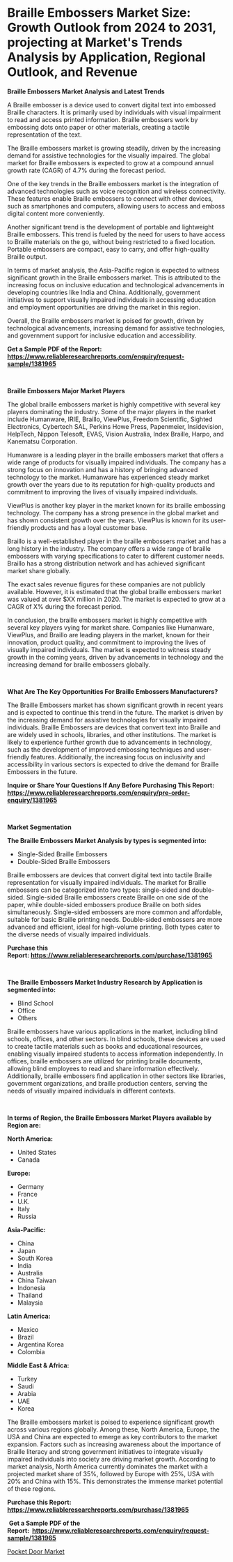 <p><h1>Braille Embossers Market Size: Growth Outlook from 2024 to 2031, projecting at Market's Trends Analysis by Application, Regional Outlook, and Revenue</h1></p><p><strong>Braille Embossers Market Analysis and Latest Trends</strong></p>
<p><p>A Braille embosser is a device used to convert digital text into embossed Braille characters. It is primarily used by individuals with visual impairment to read and access printed information. Braille embossers work by embossing dots onto paper or other materials, creating a tactile representation of the text.</p><p>The Braille embossers market is growing steadily, driven by the increasing demand for assistive technologies for the visually impaired. The global market for Braille embossers is expected to grow at a compound annual growth rate (CAGR) of 4.7% during the forecast period.</p><p>One of the key trends in the Braille embossers market is the integration of advanced technologies such as voice recognition and wireless connectivity. These features enable Braille embossers to connect with other devices, such as smartphones and computers, allowing users to access and emboss digital content more conveniently.</p><p>Another significant trend is the development of portable and lightweight Braille embossers. This trend is fueled by the need for users to have access to Braille materials on the go, without being restricted to a fixed location. Portable embossers are compact, easy to carry, and offer high-quality Braille output.</p><p>In terms of market analysis, the Asia-Pacific region is expected to witness significant growth in the Braille embossers market. This is attributed to the increasing focus on inclusive education and technological advancements in developing countries like India and China. Additionally, government initiatives to support visually impaired individuals in accessing education and employment opportunities are driving the market in this region.</p><p>Overall, the Braille embossers market is poised for growth, driven by technological advancements, increasing demand for assistive technologies, and government support for inclusive education and accessibility.</p></p>
<p><strong>Get a Sample PDF of the Report:&nbsp; <a href="https://www.reliableresearchreports.com/enquiry/request-sample/1381965">https://www.reliableresearchreports.com/enquiry/request-sample/1381965</a></strong></p>
<p>&nbsp;</p>
<p><strong>Braille Embossers Major Market Players</strong></p>
<p><p>The global braille embossers market is highly competitive with several key players dominating the industry. Some of the major players in the market include Humanware, IRIE, Braillo, ViewPlus, Freedom Scientific, Sighted Electronics, Cybertech SAL, Perkins Howe Press, Papenmeier, Insidevision, HelpTech, Nippon Telesoft, EVAS, Vision Australia, Index Braille, Harpo, and Kanematsu Corporation.</p><p>Humanware is a leading player in the braille embossers market that offers a wide range of products for visually impaired individuals. The company has a strong focus on innovation and has a history of bringing advanced technology to the market. Humanware has experienced steady market growth over the years due to its reputation for high-quality products and commitment to improving the lives of visually impaired individuals.</p><p>ViewPlus is another key player in the market known for its braille embossing technology. The company has a strong presence in the global market and has shown consistent growth over the years. ViewPlus is known for its user-friendly products and has a loyal customer base.</p><p>Braillo is a well-established player in the braille embossers market and has a long history in the industry. The company offers a wide range of braille embossers with varying specifications to cater to different customer needs. Braillo has a strong distribution network and has achieved significant market share globally.</p><p>The exact sales revenue figures for these companies are not publicly available. However, it is estimated that the global braille embossers market was valued at over $XX million in 2020. The market is expected to grow at a CAGR of X% during the forecast period.</p><p>In conclusion, the braille embossers market is highly competitive with several key players vying for market share. Companies like Humanware, ViewPlus, and Braillo are leading players in the market, known for their innovation, product quality, and commitment to improving the lives of visually impaired individuals. The market is expected to witness steady growth in the coming years, driven by advancements in technology and the increasing demand for braille embossers globally.</p></p>
<p>&nbsp;</p>
<p><strong>What Are The Key Opportunities For Braille Embossers Manufacturers?</strong></p>
<p><p>The Braille Embossers market has shown significant growth in recent years and is expected to continue this trend in the future. The market is driven by the increasing demand for assistive technologies for visually impaired individuals. Braille Embossers are devices that convert text into Braille and are widely used in schools, libraries, and other institutions. The market is likely to experience further growth due to advancements in technology, such as the development of improved embossing techniques and user-friendly features. Additionally, the increasing focus on inclusivity and accessibility in various sectors is expected to drive the demand for Braille Embossers in the future.</p></p>
<p><strong>Inquire or Share Your Questions If Any Before Purchasing This Report: <a href="https://www.reliableresearchreports.com/enquiry/pre-order-enquiry/1381965">https://www.reliableresearchreports.com/enquiry/pre-order-enquiry/1381965</a></strong></p>
<p>&nbsp;</p>
<p><strong>Market Segmentation</strong></p>
<p><strong>The Braille Embossers Market Analysis by types is segmented into:</strong></p>
<p><ul><li>Single-Sided Braille Embossers</li><li>Double-Sided Braille Embossers</li></ul></p>
<p><p>Braille embossers are devices that convert digital text into tactile Braille representation for visually impaired individuals. The market for Braille embossers can be categorized into two types: single-sided and double-sided. Single-sided Braille embossers create Braille on one side of the paper, while double-sided embossers produce Braille on both sides simultaneously. Single-sided embossers are more common and affordable, suitable for basic Braille printing needs. Double-sided embossers are more advanced and efficient, ideal for high-volume printing. Both types cater to the diverse needs of visually impaired individuals.</p></p>
<p><strong>Purchase this Report:&nbsp;<a href="https://www.reliableresearchreports.com/purchase/1381965">https://www.reliableresearchreports.com/purchase/1381965</a></strong></p>
<p>&nbsp;</p>
<p><strong>The Braille Embossers Market Industry Research by Application is segmented into:</strong></p>
<p><ul><li>Blind School</li><li>Office</li><li>Others</li></ul></p>
<p><p>Braille embossers have various applications in the market, including blind schools, offices, and other sectors. In blind schools, these devices are used to create tactile materials such as books and educational resources, enabling visually impaired students to access information independently. In offices, braille embossers are utilized for printing braille documents, allowing blind employees to read and share information effectively. Additionally, braille embossers find application in other sectors like libraries, government organizations, and braille production centers, serving the needs of visually impaired individuals in different contexts.</p></p>
<p>&nbsp;</p>
<p><strong>In terms of Region, the Braille Embossers Market Players available by Region are:</strong></p>
<p>
    <p> <strong> North America: </strong>
        <ul>
            <li>United States</li>
            <li>Canada</li>
        </ul>
        </p> 
    <p> <strong> Europe: </strong>
        <ul>
            <li>Germany</li>
            <li>France</li>
            <li>U.K.</li>
            <li>Italy</li>
            <li>Russia</li>
        </ul>
        </p> 
    <p> <strong> Asia-Pacific: </strong>
        <ul>
            <li>China</li>
            <li>Japan</li>
            <li>South Korea</li>
            <li>India</li>
            <li>Australia</li>
            <li>China Taiwan</li>
            <li>Indonesia</li>
            <li>Thailand</li>
            <li>Malaysia</li>
        </ul>
        </p> 
    <p> <strong> Latin America: </strong>
        <ul>
            <li>Mexico</li>
            <li>Brazil</li>
            <li>Argentina Korea</li>
            <li>Colombia</li>
        </ul>
        </p> 
    <p> <strong> Middle East & Africa: </strong>
        <ul>
            <li>Turkey</li>
            <li>Saudi</li>
            <li>Arabia</li>
            <li>UAE</li>
            <li>Korea</li>
        </ul>
    </p>
    </p>
<p><p>The Braille embossers market is poised to experience significant growth across various regions globally. Among these, North America, Europe, the USA and China are expected to emerge as key contributors to the market expansion. Factors such as increasing awareness about the importance of Braille literacy and strong government initiatives to integrate visually impaired individuals into society are driving market growth. According to market analysis, North America currently dominates the market with a projected market share of 35%, followed by Europe with 25%, USA with 20% and China with 15%. This demonstrates the immense market potential of these regions.</p></p>
<p><strong>Purchase this Report: <a href="https://www.reliableresearchreports.com/purchase/1381965">https://www.reliableresearchreports.com/purchase/1381965</a></strong></p>
<p>&nbsp;<strong>Get a Sample PDF of the Report:&nbsp;&nbsp;<a href="https://www.reliableresearchreports.com/enquiry/request-sample/1381965">https://www.reliableresearchreports.com/enquiry/request-sample/1381965</a></strong></p>
<p><strong></strong></p>
<p><p><a href="https://github.com/NorbertYates/Market-Research-Report-List-2/blob/main/pocket-door-market.md">Pocket Door Market</a></p></p>
